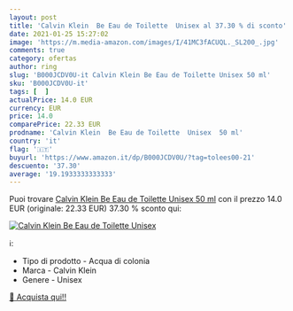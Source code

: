 ```yaml
---
layout: post
title: 'Calvin Klein  Be Eau de Toilette  Unisex al 37.30 % di sconto'
date: 2021-01-25 15:27:02
image: 'https://m.media-amazon.com/images/I/41MC3fACUQL._SL200_.jpg'
comments: true
category: ofertas
author: ring
slug: 'B000JCDV0U-it Calvin Klein Be Eau de Toilette Unisex 50 ml'
sku: 'B000JCDV0U-it'
tags: [  ]
actualPrice: 14.0 EUR
currency: EUR
price: 14.0
comparePrice: 22.33 EUR
prodname: 'Calvin Klein  Be Eau de Toilette  Unisex  50 ml'
country: 'it'
flag: '🇮🇹'
buyurl: 'https://www.amazon.it/dp/B000JCDV0U/?tag=tolees00-21'
descuento: '37.30'
average: '19.1933333333333'
---
```


Puoi trovare [Calvin Klein  Be Eau de Toilette  Unisex  50 ml](https://www.amazon.it/dp/B000JCDV0U/?tag=tolees00-21) con il prezzo 14.0 EUR (originale: 22.33 EUR) 37.30 % sconto qui:

[![Calvin Klein  Be Eau de Toilette  Unisex](https://m.media-amazon.com/images/I/41MC3fACUQL._SL200_.jpg)](https://www.amazon.it/dp/B000JCDV0U/?tag=tolees00-21)

ℹ️:

- Tipo di prodotto - Acqua di colonia
- Marca - Calvin Klein
- Genere - Unisex

[🛒 Acquista qui!!](https://www.amazon.it/dp/B000JCDV0U/?tag=tolees00-21)
